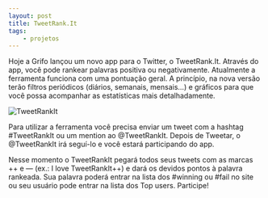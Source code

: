```yaml
---
layout: post
title: TweetRank.It
tags:
    - projetos
---
```


Hoje a Grifo lançou um novo app para o Twitter, o TweetRank.It. Através do app, você pode rankear palavras positiva ou negativamente. Atualmente a ferramenta funciona com uma pontuação geral. A princípio, na nova versão terão filtros periódicos (diários, semanais, mensais…) e gráficos para que você possa acompanhar as estatísticas mais detalhadamente.

![TweetRankIt](http://tweetrank.it/images/tweetrankit.png)

Para utilizar a ferramenta você precisa enviar um tweet com a hashtag #TweetRankIt ou um mention ao @TweetRankIt. Depois de Tweetar, o @TweetRankIt irá seguí-lo e você estará participando do app.

Nesse momento o TweetRankIt pegará todos seus tweets com as marcas ++ e — (ex.: I love TweetRankIt++) e dará os devidos pontos à palavra rankeada. Sua palavra poderá entrar na lista dos #winning ou #fail no site ou seu usuário pode entrar na lista dos Top users. Participe!
